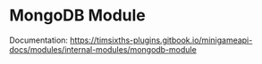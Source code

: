 # MongoDB Module

Documentation: https://timsixths-plugins.gitbook.io/minigameapi-docs/modules/internal-modules/mongodb-module
